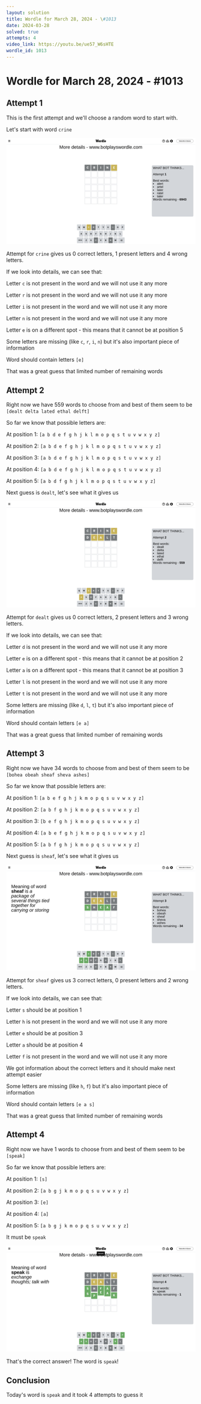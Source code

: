 ```yaml
---
layout: solution
title: Wordle for March 28, 2024 - \#1013
date: 2024-03-28
solved: true
attempts: 4
video_link: https://youtu.be/ue57_W6sHTE
wordle_id: 1013
---
```


# Wordle for March 28, 2024 - \#1013

## Attempt 1

This is the first attempt and we'll choose a random word to start with.

Let's start with word `crine`

![Attempt 1](2024-03-28/attempt-1.png)

Attempt for `crine` gives us 0 correct letters, 1 present letters and 4 wrong letters.

If we look into details, we can see that:

Letter `c` is not present in the word and we will not use it any more

Letter `r` is not present in the word and we will not use it any more

Letter `i` is not present in the word and we will not use it any more

Letter `n` is not present in the word and we will not use it any more

Letter `e` is on a different spot - this means that it cannot be at position 5

Some letters are missing (like `c`, `r`, `i`, `n`) but it's also important piece of information

Word should contain letters `[e]`

That was a great guess that limited number of remaining words



## Attempt 2

Right now we have 559 words to choose from and best of them seem to be `[dealt delta lated ethal delft]`

So far we know that possible letters are:

At position 1: `[a b d e f g h j k l m o p q s t u v w x y z]`

At position 2: `[a b d e f g h j k l m o p q s t u v w x y z]`

At position 3: `[a b d e f g h j k l m o p q s t u v w x y z]`

At position 4: `[a b d e f g h j k l m o p q s t u v w x y z]`

At position 5: `[a b d f g h j k l m o p q s t u v w x y z]`

Next guess is `dealt`, let's see what it gives us

![Attempt 2](2024-03-28/attempt-2.png)

Attempt for `dealt` gives us 0 correct letters, 2 present letters and 3 wrong letters.

If we look into details, we can see that:

Letter `d` is not present in the word and we will not use it any more

Letter `e` is on a different spot - this means that it cannot be at position 2

Letter `a` is on a different spot - this means that it cannot be at position 3

Letter `l` is not present in the word and we will not use it any more

Letter `t` is not present in the word and we will not use it any more

Some letters are missing (like `d`, `l`, `t`) but it's also important piece of information

Word should contain letters `[e a]`

That was a great guess that limited number of remaining words



## Attempt 3

Right now we have 34 words to choose from and best of them seem to be `[bohea obeah sheaf sheva ashes]`

So far we know that possible letters are:

At position 1: `[a b e f g h j k m o p q s u v w x y z]`

At position 2: `[a b f g h j k m o p q s u v w x y z]`

At position 3: `[b e f g h j k m o p q s u v w x y z]`

At position 4: `[a b e f g h j k m o p q s u v w x y z]`

At position 5: `[a b f g h j k m o p q s u v w x y z]`

Next guess is `sheaf`, let's see what it gives us

![Attempt 3](2024-03-28/attempt-3.png)

Attempt for `sheaf` gives us 3 correct letters, 0 present letters and 2 wrong letters.

If we look into details, we can see that:

Letter `s` should be at position 1

Letter `h` is not present in the word and we will not use it any more

Letter `e` should be at position 3

Letter `a` should be at position 4

Letter `f` is not present in the word and we will not use it any more

We got information about the correct letters and it should make next attempt easier

Some letters are missing (like `h`, `f`) but it's also important piece of information

Word should contain letters `[e a s]`

That was a great guess that limited number of remaining words



## Attempt 4

Right now we have 1 words to choose from and best of them seem to be `[speak]`

So far we know that possible letters are:

At position 1: `[s]`

At position 2: `[a b g j k m o p q s u v w x y z]`

At position 3: `[e]`

At position 4: `[a]`

At position 5: `[a b g j k m o p q s u v w x y z]`

It must be `speak`

![Attempt 4](2024-03-28/attempt-4.png)

That's the correct answer! The word is `speak`!

## Conclusion

Today's word is `speak` and it took 4 attempts to guess it

